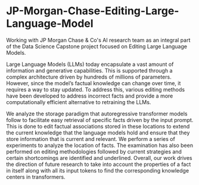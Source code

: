 # JP-Morgan-Chase-Editing-Large-Language-Model

Working with JP Morgan Chase & Co's AI research team as an integral part of the Data Science Capstone project focused on Editing Large Language Models.<br/>

Large Language Models (LLMs) today encapsulate a vast amount of information and generative capabilities. This is supported through a complex architecture driven by hundreds of millions of parameters. However, since the model’s factual knowledge can change over time, it requires a way to stay updated. To address this, various editing methods have been developed to address incorrect facts and provide a more computationally efficient alternative to retraining the LLMs.

We analyze the storage paradigm that autoregressive transformer models follow to facilitate easy retrieval of specific facts driven by the input prompt. This is done to edit factual associations stored in these locations to extend the current knowledge that the language models hold and ensure that they store information that is current and relevant. We perform a series of experiments to analyze the location of facts. The examination has also been performed on editing methodologies followed by current strategies and certain shortcomings are identified and underlined. Overall, our work drives the direction of future research to take into account the properties of a fact in itself along with all its input tokens to find the corresponding knowledge centers in transformers.
